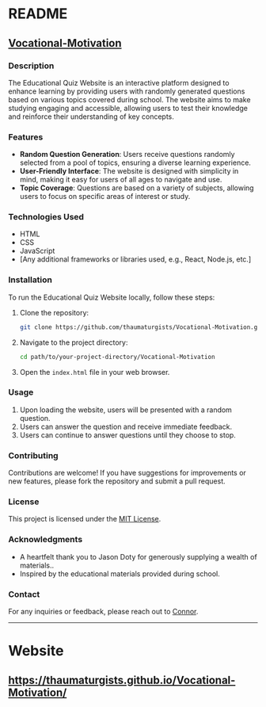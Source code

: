 # README

## [Vocational-Motivation](https://thaumaturgists.github.io/Vocational-Motivation/)

### Description
The Educational Quiz Website is an interactive platform designed to enhance learning by providing users with randomly generated questions based on various topics covered during school. The website aims to make studying engaging and accessible, allowing users to test their knowledge and reinforce their understanding of key concepts.

### Features
- **Random Question Generation**: Users receive questions randomly selected from a pool of topics, ensuring a diverse learning experience.
- **User-Friendly Interface**: The website is designed with simplicity in mind, making it easy for users of all ages to navigate and use.
- **Topic Coverage**: Questions are based on a variety of subjects, allowing users to focus on specific areas of interest or study.

### Technologies Used
- HTML
- CSS
- JavaScript
- [Any additional frameworks or libraries used, e.g., React, Node.js, etc.]

### Installation
To run the Educational Quiz Website locally, follow these steps:

1. Clone the repository:
   ```bash
   git clone https://github.com/thaumaturgists/Vocational-Motivation.git
   ```

2. Navigate to the project directory:
   ```bash
   cd path/to/your-project-directory/Vocational-Motivation
   ```

3. Open the `index.html` file in your web browser.

### Usage
1. Upon loading the website, users will be presented with a random question.
2. Users can answer the question and receive immediate feedback.
3. Users can continue to answer questions until they choose to stop.

### Contributing
Contributions are welcome! If you have suggestions for improvements or new features, please fork the repository and submit a pull request.

### License
This project is licensed under the [MIT License](LICENSE).

### Acknowledgments
- A heartfelt thank you to Jason Doty for generously supplying a wealth of materials..
- Inspired by the educational materials provided during school.

### Contact
For any inquiries or feedback, please reach out to [Connor](mailto:parting-saga-thigh@duck.com).

---
# Website
## https://thaumaturgists.github.io/Vocational-Motivation/
